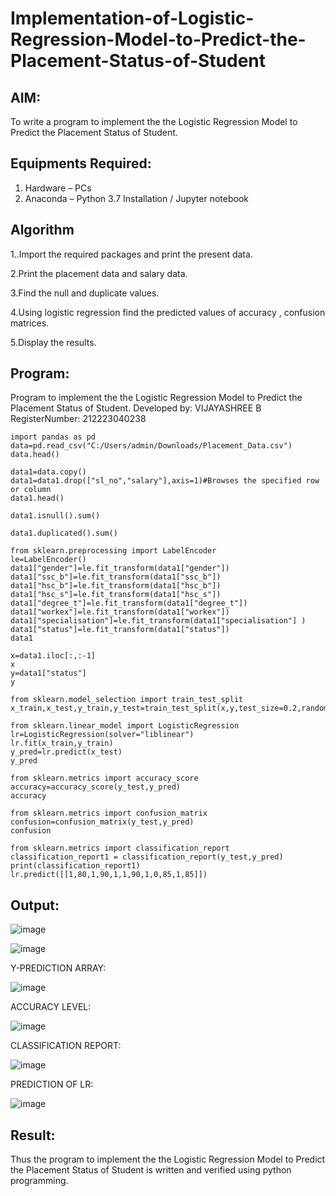 # Implementation-of-Logistic-Regression-Model-to-Predict-the-Placement-Status-of-Student

## AIM:
To write a program to implement the the Logistic Regression Model to Predict the Placement Status of Student.

## Equipments Required:
1. Hardware – PCs
2. Anaconda – Python 3.7 Installation / Jupyter notebook

## Algorithm
1..Import the required packages and print the present data.

2.Print the placement data and salary data.

3.Find the null and duplicate values.

4.Using logistic regression find the predicted values of accuracy , confusion matrices.

5.Display the results.

## Program:


Program to implement the the Logistic Regression Model to Predict the Placement Status of Student.
Developed by: VIJAYASHREE B
RegisterNumber: 212223040238  
~~~
import pandas as pd
data=pd.read_csv("C:/Users/admin/Downloads/Placement_Data.csv")
data.head()

data1=data.copy()
data1=data1.drop(["sl_no","salary"],axis=1)#Browses the specified row or column
data1.head()

data1.isnull().sum()

data1.duplicated().sum()

from sklearn.preprocessing import LabelEncoder
le=LabelEncoder()
data1["gender"]=le.fit_transform(data1["gender"])
data1["ssc_b"]=le.fit_transform(data1["ssc_b"])
data1["hsc_b"]=le.fit_transform(data1["hsc_b"])
data1["hsc_s"]=le.fit_transform(data1["hsc_s"])
data1["degree_t"]=le.fit_transform(data1["degree_t"])
data1["workex"]=le.fit_transform(data1["workex"])
data1["specialisation"]=le.fit_transform(data1["specialisation"] )     
data1["status"]=le.fit_transform(data1["status"])       
data1 

x=data1.iloc[:,:-1]
x
y=data1["status"]
y

from sklearn.model_selection import train_test_split
x_train,x_test,y_train,y_test=train_test_split(x,y,test_size=0.2,random_state=0)

from sklearn.linear_model import LogisticRegression
lr=LogisticRegression(solver="liblinear")
lr.fit(x_train,y_train)
y_pred=lr.predict(x_test)
y_pred

from sklearn.metrics import accuracy_score
accuracy=accuracy_score(y_test,y_pred)
accuracy

from sklearn.metrics import confusion_matrix
confusion=confusion_matrix(y_test,y_pred)
confusion

from sklearn.metrics import classification_report
classification_report1 = classification_report(y_test,y_pred)
print(classification_report1)
lr.predict([[1,80,1,90,1,1,90,1,0,85,1,85]])
~~~

## Output:

![image](https://github.com/user-attachments/assets/ec7ae59c-cc55-4678-abd5-8e43b6692e6f)

![image](https://github.com/user-attachments/assets/b23977fd-8135-447e-8cbb-2e5fa15c0ddc)

Y-PREDICTION ARRAY:

![image](https://github.com/user-attachments/assets/8e884bea-17d8-4d41-9f0c-8b883eea73a3)

ACCURACY LEVEL:

![image](https://github.com/user-attachments/assets/649ad18b-ed8b-4c2b-be17-ec4628e85e07)

CLASSIFICATION REPORT:

![image](https://github.com/user-attachments/assets/4ed7303a-1746-436e-93b0-3355810c7466)

PREDICTION OF LR:

![image](https://github.com/user-attachments/assets/69a042cb-4f54-4e6e-8822-83fe7187be0c)


## Result:
Thus the program to implement the the Logistic Regression Model to Predict the Placement Status of Student is written and verified using python programming.
